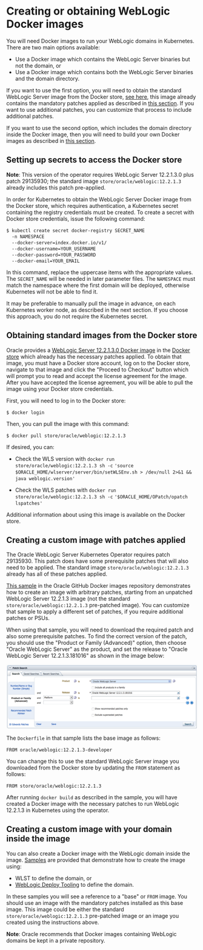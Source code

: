 # Creating or obtaining WebLogic Docker images

You will need Docker images to run your WebLogic domains in Kubernetes.
There are two main options available:

* Use a Docker image which contains the WebLogic Server binaries but
  not the domain, or
* Use a Docker image which contains both the WebLogic Server binaries
  and the domain directory.

If you want to use the first option, you will need to obtain the standard
WebLogic Server image from the Docker store, [see here](#obtaining-standard-images-from-the-docker-store),
this image already contains the mandatory patches applied as described in [this section](#creating-a-custom-image-with-patches-applied).
If you want to use additional patches, you can customize that process to include additional patches.

If you want to use the second option, which includes the domain directory
inside the Docker image, then you will need to build your own Docker images
as described in [this section](#creating-a-custom-image-with-your-domain-inside-the-image).

## Setting up secrets to access the Docker store

**Note**: This version of the operator requires WebLogic Server 12.2.1.3.0 plus patch 29135930; the standard image `store/oracle/weblogic:12.2.1.3` already includes this patch pre-applied.  

In order for Kubernetes to obtain the WebLogic Server Docker image from the Docker store, which requires authentication, a Kubernetes secret containing the registry credentials must be created. To create a secret with Docker store credentials, issue the following command:

```
$ kubectl create secret docker-registry SECRET_NAME
  -n NAMESPACE
  --docker-server=index.docker.io/v1/
  --docker-username=YOUR_USERNAME
  --docker-password=YOUR_PASSWORD
  --docker-email=YOUR_EMAIL
```

In this command, replace the uppercase items with the appropriate values. The `SECRET_NAME` will be needed in later parameter files.  The `NAMESPACE` must match the namespace where the first domain will be deployed, otherwise Kubernetes will not be able to find it.  

It may be preferable to manually pull the image in advance, on each Kubernetes worker node, as described in the next section.
If you choose this approach, you do not require the Kubernetes secret.

## Obtaining standard images from the Docker store

Oracle provides a [WebLogic Server 12.2.1.3.0 Docker image](https://store.docker.com/_/oracle-weblogic-server-12c) in the
[Docker store](https://store.docker.com) which already has the necessary patches applied.  To obtain that image, you
must have a Docker store account, log on to the Docker store, navigate
to that image and click the "Proceed to Checkout" button which will
prompt you to read and accept the license agreement for the image.
After you have accepted the license agreement, you will be able to
pull the image using your Docker store credentials.

First, you will need to log in to the Docker store:

```
$ docker login
```

Then, you can pull the image with this command:

```
$ docker pull store/oracle/weblogic:12.2.1.3
```
If desired, you can:

* Check the WLS version with `docker run store/oracle/weblogic:12.2.1.3 sh -c` `'source $ORACLE_HOME/wlserver/server/bin/setWLSEnv.sh > /dev/null 2>&1 && java weblogic.version'`

* Check the WLS patches with `docker run store/oracle/weblogic:12.2.1.3 sh -c` `'$ORACLE_HOME/OPatch/opatch lspatches'`

Additional information about using this image is available on the
Docker store.

## Creating a custom image with patches applied

The Oracle WebLogic Server Kubernetes Operator requires patch 29135930.
This patch does have some prerequisite patches that will also need to be applied. The standard image `store/oracle/weblogic:12.2.1.3` already has all of these patches applied.

[This sample](https://github.com/oracle/docker-images/blob/master/OracleWebLogic/samples/12213-patch-wls-for-k8s/README.md) in
the Oracle GitHub Docker images repository demonstrates how to create an image with arbitrary patches, starting from an unpatched WebLogic Server 12.2.1.3 image (not the standard `store/oracle/weblogic:12.2.1.3` pre-patched image).  You can customize that sample to apply a different set of patches, if you require additional patches or PSUs.

When using that sample, you will need to download the required patch and also
some prerequisite patches.  To find the correct version of the patch, you should
use the "Product or Family (Advanced)" option, then choose "Oracle WebLogic Server"
as the product, and set the release to "Oracle WebLogic Server 12.2.1.3.181016" as
shown in the image below:

![patch download page](../images/patch-download.png)


The `Dockerfile` in that sample lists the base image as follows:

```
FROM oracle/weblogic:12.2.1.3-developer
```

You can change this to use the standard WebLogic Server image you
downloaded from the Docker store by updating the `FROM` statement
as follows:

```
FROM store/oracle/weblogic:12.2.1.3
```

After running `docker build` as described in the sample, you
will have created a Docker image with the necessary patches to
run WebLogic 12.2.1.3 in Kubernetes using the operator.

## Creating a custom image with your domain inside the image

You can also create a Docker image with the WebLogic domain inside the image.
[Samples](/kubernetes/samples/scripts/create-weblogic-domain/domain-home-in-image/README.md)
are provided that demonstrate how to create the image using:

* WLST to define the domain, or
* [WebLogic Deploy Tooling](https://github.com/oracle/weblogic-deploy-tooling)
  to define the domain.

In these samples you will see a reference to a "base" or `FROM` image.  You should use an image
with the mandatory patches installed as this base image.  This image could be either
the standard `store/oracle/weblogic:12.2.1.3` pre-patched image or an image you created using the instructions above.

**Note**: Oracle recommends that Docker images containing WebLogic domains
be kept in a private repository.

